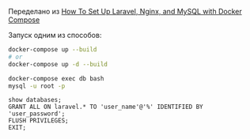 Переделано из [How To Set Up Laravel, Nginx, and MySQL with Docker Compose](https://www.digitalocean.com/community/tutorials/how-to-set-up-laravel-nginx-and-mysql-with-docker-compose)  

Запуск одним из способов:  
```sh
docker-compose up --build
# or
docker-compose up -d --build
```

```sh
docker-compose exec db bash
mysql -u root -p

```
```mysql
show databases;
GRANT ALL ON laravel.* TO 'user_name'@'%' IDENTIFIED BY 'user_password';
FLUSH PRIVILEGES;
EXIT;
```
